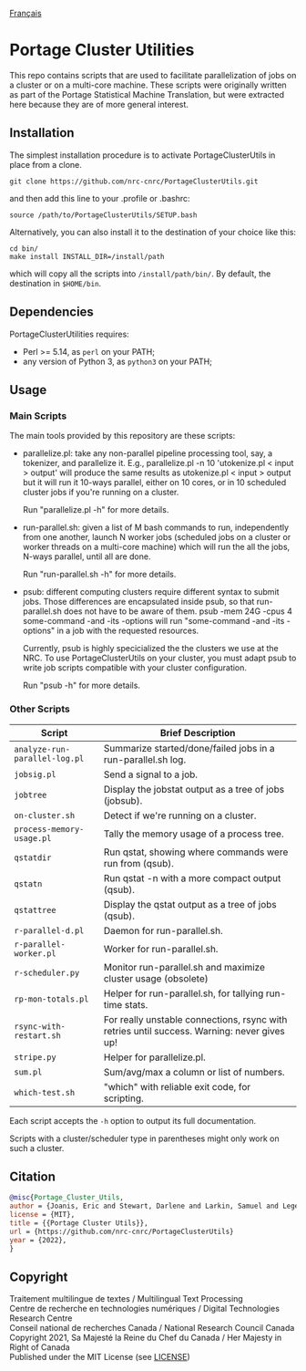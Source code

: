 [Français](LISEZMOI.md)

# Portage Cluster Utilities

This repo contains scripts that are used to facilitate parallelization of jobs
on a cluster or on a multi-core machine. These scripts were originally written
as part of the Portage Statistical Machine Translation, but were extracted here
because they are of more general interest.

## Installation

The simplest installation procedure is to activate PortageClusterUtils in place
from a clone.

```
git clone https://github.com/nrc-cnrc/PortageClusterUtils.git
```

and then add this line to your .profile or .bashrc:

```
source /path/to/PortageClusterUtils/SETUP.bash
```

Alternatively, you can also install it to the destination of your choice like
this:

```
cd bin/
make install INSTALL_DIR=/install/path
```

which will copy all the scripts into `/install/path/bin/`.
By default, the destination in `$HOME/bin`.

## Dependencies

PortageClusterUtilities requires:
 - Perl >= 5.14, as `perl` on your PATH;
 - any version of Python 3, as `python3` on your PATH;

## Usage

### Main Scripts

The main tools provided by this repository are these scripts:

 - parallelize.pl: take any non-parallel pipeline processing tool, say, a
   tokenizer, and parallelize it. E.g.,
      parallelize.pl -n 10 'utokenize.pl < input > output'
   will produce the same results as
      utokenize.pl < input > output
   but it will run it 10-ways parallel, either on 10 cores, or in 10 scheduled
   cluster jobs if you're running on a cluster.

   Run "parallelize.pl -h" for more details.

 - run-parallel.sh: given a list of M bash commands to run, independently from
   one another, launch N worker jobs (scheduled jobs on a cluster or worker
   threads on a multi-core machine) which will run the all the jobs, N-ways
   parallel, until all are done.

   Run "run-parallel.sh -h" for more details.

 - psub: different computing clusters require different syntax to submit jobs.
   Those differences are encapsulated inside psub, so that run-parallel.sh does
   not have to be aware of them.
      psub -mem 24G -cpus 4 some-command -and -its -options
   will run "some-command -and -its -options" in a job with the requested
   resources.

   Currently, psub is highly specicialized the the clusters we use at the NRC.
   To use PortageClusterUtils on your cluster, you must adapt psub to write job
   scripts compatible with your cluster configuration.

   Run "psub -h" for more details.

### Other Scripts

| Script                          | Brief Description                                            |
| ------------------------------- | ------------------------------------------------------------ |
| `analyze-run-parallel-log.pl`   | Summarize started/done/failed jobs in a run-parallel.sh log. |
| `jobsig.pl`                     | Send a signal to a job.                                      |
| `jobtree`                       | Display the jobstat output as a tree of jobs (jobsub).       |
| `on-cluster.sh`                 | Detect if we're running on a cluster.                        |
| `process-memory-usage.pl`       | Tally the memory usage of a process tree.                    |
| `qstatdir`                      | Run qstat, showing where commands were run from (qsub).      |
| `qstatn`                        | Run qstat -n with a more compact output (qsub).              |
| `qstattree`                     | Display the qstat output as a tree of jobs (qsub).           |
| `r-parallel-d.pl`               | Daemon for run-parallel.sh.                                  |
| `r-parallel-worker.pl`          | Worker for run-parallel.sh.                                  |
| `r-scheduler.py`                | Monitor run-parallel.sh and maximize cluster usage (obsolete)|.
| `rp-mon-totals.pl`              | Helper for run-parallel.sh, for tallying run-time stats.     |
| `rsync-with-restart.sh`         | For really unstable connections, rsync with retries until success. Warning: never gives up! |
| `stripe.py`                     | Helper for parallelize.pl.                                   |
| `sum.pl`                        | Sum/avg/max a column or list of numbers.                     |
| `which-test.sh`                 | "which" with reliable exit code, for scripting.              |

Each script accepts the `-h` option to output its full documentation.

Scripts with a cluster/scheduler type in parentheses might only work on such a
cluster.

## Citation

```bib
@misc{Portage_Cluster_Utils,
author = {Joanis, Eric and Stewart, Darlene and Larkin, Samuel and Leger, Serge},
license = {MIT},
title = {{Portage Cluster Utils}},
url = {https://github.com/nrc-cnrc/PortageClusterUtils}
year = {2022},
}
```

## Copyright

Traitement multilingue de textes / Multilingual Text Processing \
Centre de recherche en technologies numériques / Digital Technologies Research Centre \
Conseil national de recherches Canada / National Research Council Canada \
Copyright 2021, Sa Majesté la Reine du Chef du Canada / Her Majesty in Right of Canada \
Published under the MIT License (see [LICENSE](LICENSE))
